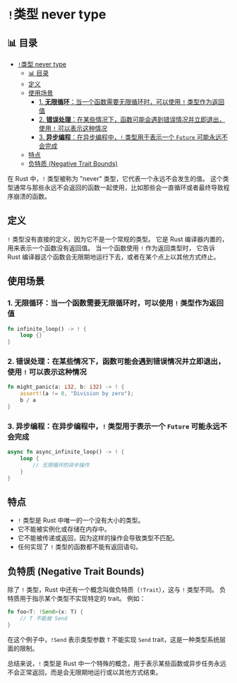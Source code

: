 ﻿# `!`类型 never type

## 📊 目录

- [`!`类型 never type](#类型-never-type)
  - [📊 目录](#-目录)
  - [定义](#定义)
  - [使用场景](#使用场景)
    - [1. **无限循环**：当一个函数需要无限循环时，可以使用 `!` 类型作为返回值](#1-无限循环当一个函数需要无限循环时可以使用--类型作为返回值)
    - [2. **错误处理**：在某些情况下，函数可能会遇到错误情况并立即退出，使用 `!` 可以表示这种情况](#2-错误处理在某些情况下函数可能会遇到错误情况并立即退出使用--可以表示这种情况)
    - [3. **异步编程**：在异步编程中，`!` 类型用于表示一个 `Future` 可能永远不会完成](#3-异步编程在异步编程中-类型用于表示一个-future-可能永远不会完成)
  - [特点](#特点)
  - [负特质 (Negative Trait Bounds)](#负特质-negative-trait-bounds)

在 Rust 中，`!` 类型被称为 "never" 类型，它代表一个永远不会发生的值。
这个类型通常与那些永远不会返回的函数一起使用，比如那些会一直循环或者最终导致程序崩溃的函数。

## 定义

`!` 类型没有直接的定义，因为它不是一个常规的类型。
它是 Rust 编译器内置的，用来表示一个函数没有返回值。
当一个函数使用 `!` 作为返回类型时，
它告诉 Rust 编译器这个函数会无限期地运行下去，或者在某个点上以其他方式终止。

## 使用场景

### 1. **无限循环**：当一个函数需要无限循环时，可以使用 `!` 类型作为返回值

```rust
fn infinite_loop() -> ! {
    loop {}
}
```

### 2. **错误处理**：在某些情况下，函数可能会遇到错误情况并立即退出，使用 `!` 可以表示这种情况

```rust
fn might_panic(a: i32, b: i32) -> ! {
    assert!(a != 0, "Division by zero");
    b / a
}
```

### 3. **异步编程**：在异步编程中，`!` 类型用于表示一个 `Future` 可能永远不会完成

```rust
async fn async_infinite_loop() -> ! {
    loop {
        // 无限循环的异步操作
    }
}
```

## 特点

- `!` 类型是 Rust 中唯一的一个没有大小的类型。
- 它不能被实例化或存储在内存中。
- 它不能被传递或返回，因为这样的操作会导致类型不匹配。
- 任何实现了 `!` 类型的函数都不能有返回语句。

## 负特质 (Negative Trait Bounds)

除了 `!` 类型，Rust 中还有一个概念叫做负特质（`!Trait`），这与 `!` 类型不同。
负特质用于指示某个类型不实现特定的 trait。
例如：

```rust
fn foo<T: !Send>(x: T) {
    // T 不能被 Send
}
```

在这个例子中，`!Send` 表示类型参数 `T` 不能实现 `Send` trait，这是一种类型系统层面的限制。

总结来说，`!` 类型是 Rust 中一个特殊的概念，用于表示某些函数或异步任务永远不会正常返回，而是会无限期地运行或以其他方式结束。
